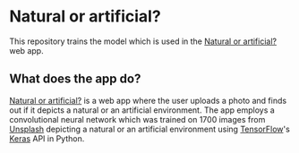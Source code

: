 # Natural or artificial?

This repository trains the model which is used in the [Natural or artificial?](https://www.shawnchahal.com/natural-or-artificial) web app.

## What does the app do?

[Natural or artificial?](https://www.shawnchahal.com/natural-or-artificial) is a web app where the user uploads a photo and finds out if it depicts a natural or an artificial environment. The app employs a convolutional neural network which was trained on 1700 images from [Unsplash](https://unsplash.com/) depicting a natural or an artificial environment using [TensorFlow](https://github.com/tensorflow/tensorflow)'s [Keras](https://keras.io/) API in Python.
